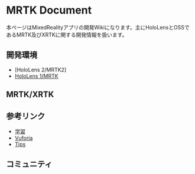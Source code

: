 # MRTK Document  
本ページはMixedRealityアプリの開発Wikiになります。主にHoloLensとOSSであるMRTK及びXRTKに関する開発情報を扱います。

## 開発環境
- [HoloLens 2/MRTK2]
- [HoloLens 1/MRTK](./legacyDevelopEnvironment.md)

## MRTK/XRTK

## 参考リンク
- [学習](./learning.md)
- [Vuforia](./vufoia.md)
- [Tips](./tips.md)

## コミュニティ

